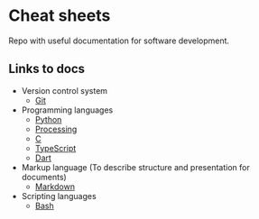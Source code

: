 # Cheat sheets

Repo with useful documentation for software development.

## Links to docs
- Version control system  
    - [Git](Git.md)
- Programming languages
    - [Python](Python.md) 
    - [Processing](Processing.md) 
    - [C](C.md)
    - [TypeScript](TypeScript.md)
    - [Dart](Dart.md)
- Markup language (To describe structure and presentation for documents)
    - [Markdown](Markdown.md)
- Scripting languages
    - [Bash](Bash.md) 


